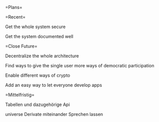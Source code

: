 =Plans=

=Recent=

Get the whole system secure

Get the system documented well


=Close Future=

Decentralize the whole architecture

Find ways to give the single user more ways of democratic participation

Enable different ways of crypto

Add an easy way to let everyone develop apps

=Mittelfristig=

Tabellen und dazugehörige Api

universe Derivate miteinander Sprechen lassen

